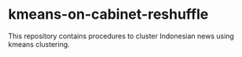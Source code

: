 # kmeans-on-cabinet-reshuffle
This repository contains procedures to cluster Indonesian news using kmeans clustering.
